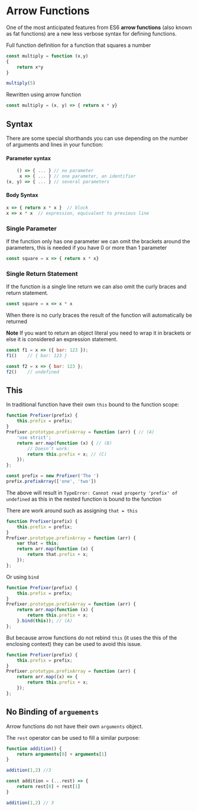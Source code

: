 # Arrow Functions

One of the most anticipated features from ES6 **arrow functions** (also known as fat functions) are a new less 
verbose syntax for defining functions.

Full function definition for a function that squares a number

```javascript 1.8
const multiply = function (x,y)
{
    return x*y
}

multiply(5)
```

Rewritten using arrow function
```javascript 1.8
const multiply = (x, y) => { return x * y}
```

## Syntax

There are some special shorthands you can use depending on the number of arguments and lines in your function:

#### Parameter syntax

```javascript 1.8
    () => { ... } // no parameter
     x => { ... } // one parameter, an identifier
(x, y) => { ... } // several parameters
```

#### Body Syntax
```javascript 1.8
x => { return x * x }  // block
x => x * x  // expression, equivalent to previous line
```


### Single Parameter

If the function only has one parameter we can omit the brackets around the parameters, this is needed if you have 0 or
 more than 1 parameter


```javascript 1.8
const square = x => { return x * x}
```

### Single Return Statement

If the function is a single line return we can also omit the curly braces and return statement.

```javascript 1.8
const square = x => x * x
```

When there is no curly braces the result of the function will automatically be returned

**Note** If you want to return an object literal you need to wrap it in brackets or else it is considered an expression statement.

```javascript 1.8
const f1 = x => ({ bar: 123 });
f1()    // { bar: 123 }
```

```javascript 1.8
const f2 = x => { bar: 123 };
f2()    // undefined
```



## This

In traditional function have their own `this` bound to the function scope:

```javascript 1.8
function Prefixer(prefix) {
    this.prefix = prefix;
}
Prefixer.prototype.prefixArray = function (arr) { // (A)
    'use strict';
    return arr.map(function (x) { // (B)
        // Doesn’t work:
        return this.prefix + x; // (C)
    });
};

const prefix = new Prefixer('The ')
prefix.prefixArray(['one', 'two'])
```

The above will result in `TypeError: Cannot read property 'prefix' of undefined` as this in the nested function is bound
to the function

There are work around such as assigning `that = this`

```javascript 1.8
function Prefixer(prefix) {
    this.prefix = prefix;
}
Prefixer.prototype.prefixArray = function (arr) {
    var that = this;
    return arr.map(function (x) {
        return that.prefix + x;
    });
};
```

Or using `bind`

```javascript 1.8
function Prefixer(prefix) {
    this.prefix = prefix;
}
Prefixer.prototype.prefixArray = function (arr) {
    return arr.map(function (x) {
        return this.prefix + x;
    }.bind(this)); // (A)
};
```

But because arrow functions do not rebind `this` (it uses the this of the enclosing context) they can be used to avoid this issue.

```javascript 1.8
function Prefixer(prefix) {
    this.prefix = prefix;
}
Prefixer.prototype.prefixArray = function (arr) {
    return arr.map((x) => {
        return this.prefix + x;
    });
};
```

## No Binding of `arguements`

Arrow functions do not have their own `arguments` object.

The `rest` operator can be used to fill a similar purpose:

```javascript 1.8
function addition() {
    return arguments[0] + arguments[1]
}

addition(1,2) //3
```

```javascript 1.8
const addition = (...rest) => {
    return rest[0] + rest[1]
}

addition(1,2) // 3
```